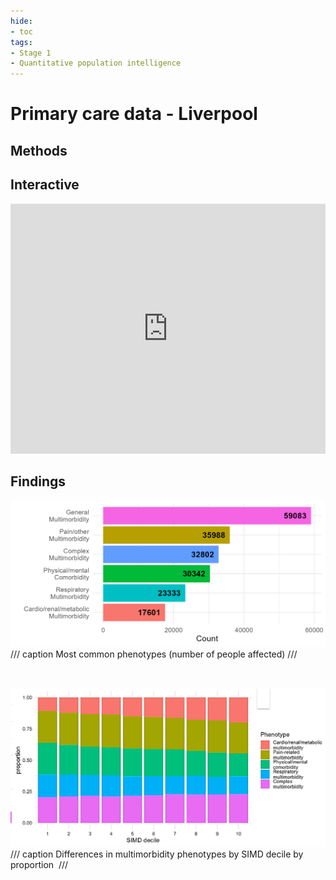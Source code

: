 ```yaml
---
hide:
- toc
tags:
- Stage 1
- Quantitative population intelligence
---
```


# Primary care data - Liverpool

## Methods

## Interactive

<iframe src="https://systematic-nihr.github.io/docs/assets/networkInteractive1.html" title="D3" width="100%" height="400" style="border:none;"></iframe>
<br />


## Findings 

![1](../assets/glasgow-hi-1.PNG)
/// caption
Most common phenotypes (number of people affected)
///

<br>

![2](../assets/glasgow-hi-2.PNG)
/// caption
Differences in multimorbidity phenotypes by SIMD decile by proportion 
///
